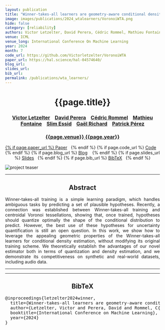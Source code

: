 ```yaml
---
layout: publication
title: "Winner-takes-all learners are geometry-aware conditional density estimators"
image: images/publications/2024_wtalearners/VoronoiWTA.png
hide: false
category: [reliability]
authors: Victor Letzelter, David Perera, Cédric Rommel, Mathieu Fontaine, Slim Essid, Gaël Richard, Patrick Pérez.
venue: ICML
venue_long: International Conference On Machine Learning
year: 2024
month: 7
code_url: https://github.com/Victorletzelter/VoronoiWTA
paper_url: https://hal.science/hal-04574640/
blog_url: 
slides_url: 
bib_url: 
permalink: /publications/wta_learners/
---
```


<h1 align="center"> {{page.title}} </h1>
<!-- Simple call of authors -->
<!-- <h3 align="center"> {{page.authors}} </h3> -->
<!-- Alternatively you can add links to author pages -->
<h3 align="center"> <a href="https://scholar.google.com/citations?user=YhTdZh8AAAAJ&hl=en&oi=ao">Victor Letzelter</a> &nbsp;&nbsp; <a href="https://adasp.telecom-paris.fr/members/">David Perera</a> &nbsp;&nbsp; <a href="https://cedricrommel.github.io/">Cédric Rommel</a> &nbsp;&nbsp; <a href="https://matfontaine.github.io/">Mathieu Fontaine</a> &nbsp;&nbsp; <a href="https://slimessid.github.io/research/">Slim Essid</a> &nbsp;&nbsp; <a href="https://www.telecom-paris.fr/gael-richard">Gaël Richard</a> &nbsp;&nbsp; <a href="https://ptrckprz.github.io/">Patrick Pérez </h3>


<h3 align="center"> {{page.venue}} {{page.year}} </h3>

<div align="center">
  <p>
    {% if page.paper_url %}
    <a href="{{ page.paper_url }}"><i class="far fa-file-pdf"></i> Paper</a>&nbsp;&nbsp;
    {% endif %}
    {% if page.code_url %}
    <a href="{{ page.code_url }}"><i class="fab fa-github"></i> Code</a> &nbsp;&nbsp;
    {% endif %}
    {% if page.blog_url %}
    <a href="{{ page.blog_url }}"><i class="fab fa-blogger"></i> Blog</a> &nbsp;&nbsp;
    {% endif %}
    {% if page.slides_url %}
    <a href="{{ page.slides_url }}"><i class="far fa-file-pdf"></i> Slides</a>&nbsp;&nbsp;
    {% endif %}
    {% if page.bib_url %}
    <a href="{{ page.bib_url}}"><i class="far fa-file-alt"></i> BibTeX</a>&nbsp;&nbsp;
    {% endif %}
  </p>
</div>

<div class="publication-teaser">
    <img src="../../{{ page.image }}" alt="project teaser"/>
</div>


<hr>

<h2  align="center"> Abstract</h2>

<p align="justify">Winner-takes-all training is a simple learning paradigm, which handles ambiguous tasks by predicting a set of plausible hypotheses. Recently, a connection was established between Winner-takes-all training and centroidal Voronoi tessellations, showing that, once trained, hypotheses should quantize optimally the shape of the conditional distribution to predict. However, the best use of these hypotheses for uncertainty quantification is still an open question.
In this work, we show how to leverage the appealing geometric properties of the Winner-takes-all learners for conditional density estimation, without modifying its original training scheme. We theoretically establish the advantages of our novel estimator both in terms of quantization and density estimation, and we demonstrate its competitiveness on synthetic and real-world datasets, including audio data.</p>


<hr>
<hr>

<h2  align="center">BibTeX</h2>
<left>
  <pre class="bibtex-box">
@inproceedings{letzelter2024winner,
  title={Winner-takes-all learners are geometry-aware conditional density estimators},
  author={Letzelter, Victor and Perera, David and Rommel, C{\'e}dric and Fontaine, Mathieu and Essid, Slim and Richard, Gael and P{\'e}rez, Patrick},
  booktitle={International Conference on Machine Learning},
  year={2024}
}
  </pre>
</left>

<br>
